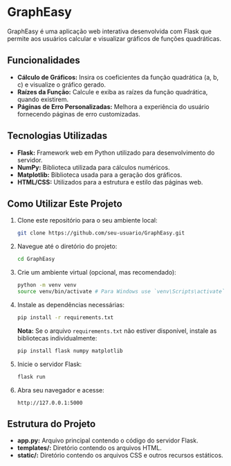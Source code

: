 # GraphEasy

GraphEasy é uma aplicação web interativa desenvolvida com Flask que permite aos usuários calcular e visualizar gráficos de funções quadráticas.

## Funcionalidades

- **Cálculo de Gráficos:** Insira os coeficientes da função quadrática (a, b, c) e visualize o gráfico gerado.
- **Raízes da Função:** Calcule e exiba as raízes da função quadrática, quando existirem.
- **Páginas de Erro Personalizadas:** Melhora a experiência do usuário fornecendo páginas de erro customizadas.

## Tecnologias Utilizadas

- **Flask:** Framework web em Python utilizado para desenvolvimento do servidor.
- **NumPy:** Biblioteca utilizada para cálculos numéricos.
- **Matplotlib:** Biblioteca usada para a geração dos gráficos.
- **HTML/CSS:** Utilizados para a estrutura e estilo das páginas web.

## Como Utilizar Este Projeto

1. Clone este repositório para o seu ambiente local:
    ```bash
    git clone https://github.com/seu-usuario/GraphEasy.git
    ```
2. Navegue até o diretório do projeto:
    ```bash
    cd GraphEasy
    ```
3. Crie um ambiente virtual (opcional, mas recomendado):
    ```bash
    python -m venv venv
    source venv/bin/activate # Para Windows use `venv\Scripts\activate`
    ```
4. Instale as dependências necessárias:
    ```bash
    pip install -r requirements.txt
    ```
    **Nota:** Se o arquivo `requirements.txt` não estiver disponível, instale as bibliotecas individualmente:
    ```bash
    pip install flask numpy matplotlib
    ```
5. Inicie o servidor Flask:
    ```bash
    flask run
    ```
6. Abra seu navegador e acesse:
    ```
    http://127.0.0.1:5000
    ```

## Estrutura do Projeto

- **app.py:** Arquivo principal contendo o código do servidor Flask.
- **templates/:** Diretório contendo os arquivos HTML.
- **static/:** Diretório contendo os arquivos CSS e outros recursos estáticos.
